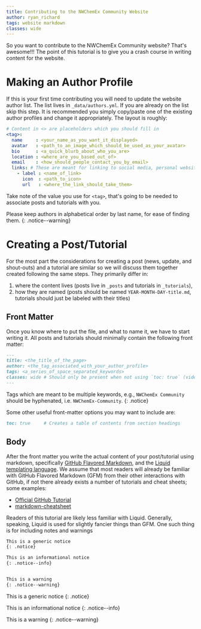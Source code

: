 ```yaml
---
title: Contributing to the NWChemEx Community Website
author: ryan_richard
tags: website markdown
classes: wide
---
```


So you want to contribute to the NWChemEx Community website? That's awesome!!!
The point of this tutorial is to give you a crash course in writing content for
the website.

# Making an Author Profile

If this is your first time contributing you will need to update the website
author list. The list lives in `_data/authors.yml`. If you are already on the
list skip this step. It is recommended you simply copy/paste one of the existing author profiles and change it appropriately. The layout is roughly:

```yaml
# Content in <> are placeholders which you should fill in
<tag>:
  name     : <your_name_as_you_want_it_displayed>
  avatar   : <path_to_an_image_which_should_be_used_as_your_avatar>
  bio      : <a_quick_blurb_about_who_you_are>
  location : <where_are_you_based_out_of>
  email    : <how_should_people_contact_you_by_email>
  links: # These are meant for linking to social media, personal websites
    - label : <name_of_link>
      icon  : <path_to_icon>
      url   : <where_the_link_should_take_them>
```

Take note of the value you use for `<tag>`, that's going to be needed to
associate posts and tutorials with you.

Please keep authors in alphabetical order by last name, for ease of finding
them.
{: .notice--warning}

# Creating a Post/Tutorial

For the most part the considerations for creating a post (news, update, and shout-outs) and a tutorial are similar so we will discuss them together created following the same steps. They primarily differ in:

1. where the content lives (posts live in `_posts` and tutorials in
   `_tutorials`),
2. how they are named (posts should be named `YEAR-MONTH-DAY-title.md`,
   tutorials should just be labeled with their titles)

## Front Matter

Once you know where to put the file, and what to name it, we have to start
writing it. All posts and tutorials should minimally contain the following front matter:

```markdown
---
title: <the_title_of_the_page>
author: <the_tag_associated_with_your_author_profile>
tags: <a_series_of_space_separated_keywords>
classes: wide # Should only be present when not using `toc: true` (vide infra)
---
```

Tags which are meant to be multiple keywords, e.g., `NWChemEx Community` should
be hyphenated, i.e. `NWChemEx-Community`.
{: .notice}

Some other useful front-matter options you may want to include are:

```markdown
toc: true     # Creates a table of contents from section headings
```

## Body

After the front matter you write the actual content of your post/tutorial using
markdown, specifically
[GitHub Flavored Markdown](https://github.github.com/gfm/), and the
[Liquid templating language](https://shopify.github.io/liquid/). We assume that
most readers will already be familiar with GitHub Flavored Markdown (GFM) from
their other interactions with GitHub, if not there already exists a number of
tutorials and cheat sheets; some examples:

- [Official GitHub Tutorial](https://docs.github.com/articles/markdown-basics)
- [markdown-cheatsheet](https://github.com/im-luka/markdown-cheatsheet)

Readers of this tutorial are likely less familiar with Liquid. Generally,
speaking, Liquid is used for slightly fancier things than GFM. One such thing
is for including notes and warnings

```markdown
This is a generic notice
{: .notice}

This is an informational notice
{: .notice--info}


This is a warning
{: .notice--warning}
```

This is a generic notice
{: .notice}

This is an informational notice
{: .notice--info}


This is a warning
{: .notice--warning}
